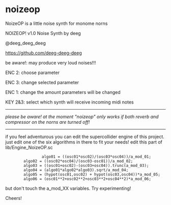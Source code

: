 # noizeop
NoizeOP is a little noise synth for monome norns

NOIZEOP! v1.0
Noise Synth
by deeg

@deeg_deeg_deeg

https://github.com/deeg-deeg-deeg

be aware!: may produce very
loud noises!!!

ENC 2: choose parameter

ENC 3: change selected parameter

ENC 1: change the amount parameters will be changed

KEY 2&3: select which synth will receive incoming midi notes

-----------------------------------------
*please be aware! at the moment "noizeop" only works if both reverb and compressor on the norns are turned off!*

-----------------------------------------

if you feel adventurous you can edit the supercollider engine of this project. just edit one of the six algorithms in there to fit your needs! edit this part of lib/Engine_NoizeOP.sc

                    algo01 = ((osc01*osc02)/(osc03*osc04))/a_mod_01;
			algo02 = ((osc02*osc04)/(osc03-osc01))/a_mod_02; 
			algo03 = ((osc01+osc02)-(osc03+osc04)).trunc(a_mod_03); 
			algo04 = (algo01*algo02*algo03).sqrt/a_mod_04;
			algo05 = (hypot(osc01,osc02) + hypot(osc03,osc04))*a_mod_05;
			algo06 = (osc01**2+osc02**2+osc03**2+osc04**2)*a_mod_06;
      
but don't touch the a_mod_XX variables. Try experimenting!

Cheers!
